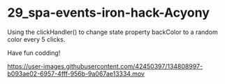 # 29_spa-events-iron-hack-Acyony

Using the clickHandler() to change state property backColor to a random color every 5 clicks.
<br>

Have fun codding!
<br>

https://user-images.githubusercontent.com/42450397/134808997-b093ae02-6957-4fff-956b-9a067ae13334.mov

